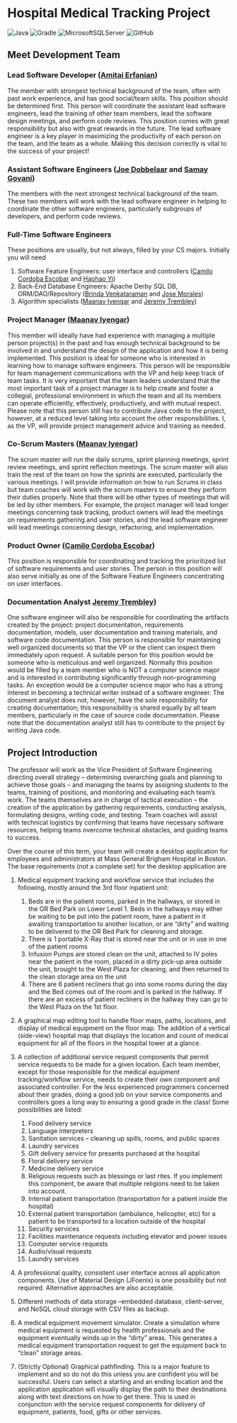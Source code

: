 # Hospital Medical Tracking Project

![Java](https://img.shields.io/badge/java-%23ED8B00.svg?style=for-the-badge&logo=java&logoColor=white) ![Gradle](https://img.shields.io/badge/Gradle-02303A.svg?style=for-the-badge&logo=Gradle&logoColor=white) ![MicrosoftSQLServer](https://img.shields.io/badge/Microsoft%20SQL%20Sever-CC2927?style=for-the-badge&logo=microsoft%20sql%20server&logoColor=white) ![GitHub](https://img.shields.io/badge/github-%23121011.svg?style=for-the-badge&logo=github&logoColor=white)

## Meet Development Team

### Lead Software Developer ([Amitai Erfanian](https://github.com/Amitai5))
The member with strongest technical background of the team, often with past work
experience, and has good social/team skills. This position should be determined first. This person will coordinate the assistant lead software engineers, lead the training of other team members, lead the software design meetings, and perform code reviews. This position comes with great responsibility but also with great rewards in the future. The lead software engineer is a key player in maximizing the productivity of each person on the team, and the team as a whole. Making this decision correctly is vital to the success of your project!

### Assistant Software Engineers ([Joe Dobbelaar](https://github.com/r2pen2) and [Samay Govani](https://github.com/samaygo89))
The members with the next strongest technical background of the team. These two members will work with the lead software engineer in helping to coordinate the other software engineers, particularly subgroups of developers, and perform code reviews.

### Full-Time Software Engineers
These positions are usually, but not always, filled by your CS majors. Initially you will need
1. Software Feature Engineers: user interface and controllers ([Camilo Cordoba Escobar](https://github.com/ccordoba464) and [Haohao Yi](https://github.com/HaohaoYi))
2. Back-End Database Engineers: Apache Derby SQL DB, ORM/DAO/Repository ([Brinda Venkataraman](https://github.com/brindavenk8) and [Jose Morales](https://github.com/JoseMorales7))
3. Algorithm specialists ([Maanav Iyengar](https://github.com/miyengar26) and [Jeremy Trembley](https://github.com/jtrembleywpi))

### Project Manager ([Maanav Iyengar](https://github.com/xxmiap))
This member will ideally have had experience with managing a multiple person project(s) in the past
and has enough technical background to be involved in and understand the design of the application and how it is being implemented. This position is ideal for someone who is interested in learning how to manage software engineers. This person will be responsible for team management communications with the VP and help keep track of team tasks. It is very important that the team leaders understand that the most important task of a project manager is to help create and foster a collegial, professional environment in which the team and all its members can operate efficiently, effectively, productively, and with mutual respect. Please note that this person still has to contribute Java code to the project, however, at a reduced level taking into account the other responsibilities. I, as the VP, will provide project management advice and training as needed.

### Co-Scrum Masters ([Maanav Iyengar](https://github.com/xxmiap))
The scrum master will run the daily scrums, sprint planning meetings, sprint review meetings, and sprint reflection meetings. The scrum master will also train the rest of the team on how the sprints are executed, particularly the various meetings. I will provide information on how to run Scrums in class but team coaches will work with the scrum masters to ensure they perform their duties properly. Note that there will be other types of meetings that will be led by other members. For example, the project manager will lead longer meetings concerning task tracking, product owners will lead the meetings on requirements gathering and user stories, and the lead software engineer will lead meetings concerning design, refactoring, and implementation.

### Product Owner ([Camilo Cordoba Escobar](https://github.com/ccordoba464))
This position is responsible for coordinating and tracking the prioritized list of software requirements and user stories. The person in this position will also serve initially as one of the Software Feature Engineers concentrating on user interfaces.

### Documentation Analyst [Jeremy Trembley](https://github.com/jtrembleywpi))
One software engineer will also be responsible for coordinating the artifacts created by the project: project documentation, requirements documentation, models, user documentation and training materials, and software code documentation. This person is responsible for maintaining well organized documents so that the VP or the client can inspect them immediately upon request. A suitable person for this position would be someone who is meticulous and well organized. Normally this position would be filled by a team member who is NOT a computer science major and is interested in contributing significantly through non-programming tasks. An exception would be a computer science major who has a strong interest in becoming a technical writer instead of a software engineer. The document analyst does not, however, have the sole responsibility for creating documentation; this responsibility is shared equally by all team members, particularly in the case of source code documentation. Please note that the documentation analyst still has to contribute to the project by writing Java code.

## Project Introduction

The professor will work as the Vice President of Software Engineering directing overall strategy – determining overarching goals and planning to achieve those goals – and managing the teams by assigning students to the teams, training of positions, and monitoring and evaluating each team’s work. The teams themselves are in charge of tactical execution – the creation of the application by gathering requirements, conducting analysis, formulating designs, writing code, and testing. Team coaches will assist with technical logistics by confirming that teams have necessary software resources, helping teams overcome technical obstacles, and guiding teams to success.

Over the course of this term, your team will create a desktop application for employees and administrators at Mass General Brigham Hospital in Boston. The base requirements (not a complete set) for the desktop application are

1. Medical equipment tracking and workflow service that includes the following, mostly around the 3rd floor inpatient unit:
	1. Beds are in the patient rooms, parked in the hallways, or stored in the OR Bed Park on Lower Level 1. Beds in the hallways may either be waiting to be put into the patient room, have a patient in it awaiting transportation to another location, or are “dirty” and waiting to be delivered to the OR Bed Park for cleaning and storage.
	2. There is 1 portable X-Ray that is stored near the unit or in use in one of the patient rooms
	3. Infusion Pumps are stored clean on the unit, attached to IV poles near the patient in the room, placed in a dirty pick-up area outside the unit, brought to the West Plaza for cleaning, and then returned to the clean storage area on the unit
	4. There are 6 patient recliners that go into some rooms during the day and the Bed comes out of the room and is parked in the hallway. If there are an excess of patient recliners in the hallway they can go to the West Plaza on the 1st floor.

2. A graphical map editing tool to handle floor maps, paths, locations, and display of medical equipment on the floor map. The addition of a vertical (side-view) hospital map that displays the location and count of medical equipment for all of the floors in the hospital tower at a glance.

3. A collection of additional service request components that permit service requests to be made for a given location. Each team member, except for those responsible for the medical equipment tracking/workflow service, needs to create their own component and associated controller. For the less experienced programmers concerned about their grades, doing a good job on your service components and controllers goes a long way to ensuring a good grade in the class! Some possibilities are listed:
	1. Food delivery service
	2. Language interpreters
	3. Sanitation services – cleaning up spills, rooms, and public spaces
	4. Laundry services
	5. Gift delivery service for presents purchased at the hospital
	6. Floral delivery service
	7. Medicine delivery service
	8. Religious requests such as blessings or last rites. If you implement this component, be aware that multiple religions need to be taken into account.
	9. Internal patient transportation (transportation for a patient inside the hospital)
	10. External patient transportation (ambulance, helicopter, etc) for a patient to be transported to a location outside of the hospital
	11. Security services
	12. Facilities maintenance requests including elevator and power issues
	13. Computer service requests
	14. Audio/visual requests
	15. Laundry services

4. A professional quality, consistent user interface across all application components. Use of Material Design (JFoenix) is one possibility but not required. Alternative approaches are also acceptable.

5. Different methods of data storage –embedded database, client-server, and NoSQL cloud storage with CSV files as backup.

6. A medical equipment movement simulator. Create a simulation where medical equipment is requested by health professionals and the equipment eventually winds up in the “dirty” areas. This generates a medical equipment transportation request to get the equipment back to “clean” storage areas.

7. (Strictly Optional) Graphical pathfinding. This is a major feature to implement and so do not do this unless you are confident you will be successful. Users can select a starting and an ending location and the application application will visually display the path to their destinations along with text directions on how to get there. This is used in conjunction with the service request components for delivery of equipment, patients, food, gifts or other services.
